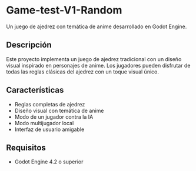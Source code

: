 # Game-test-V1-Random

Un juego de ajedrez con temática de anime desarrollado en Godot Engine.

## Descripción

Este proyecto implementa un juego de ajedrez tradicional con un diseño visual inspirado en personajes de anime. Los jugadores pueden disfrutar de todas las reglas clásicas del ajedrez con un toque visual único.

## Características

- Reglas completas de ajedrez
- Diseño visual con temática de anime
- Modo de un jugador contra la IA
- Modo multijugador local
- Interfaz de usuario amigable

## Requisitos

- Godot Engine 4.2 o superior